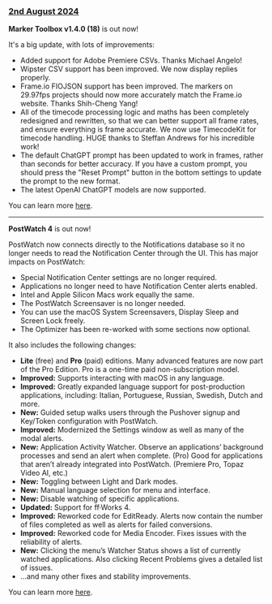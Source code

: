 ### [2nd August 2024](/news/20240802)

**Marker Toolbox v1.4.0 (18)** is out now!

It's a big update, with lots of improvements:

- Added support for Adobe Premiere CSVs. Thanks Michael Angelo!
- Wipster CSV support has been improved. We now display replies properly.
- Frame.io FIOJSON  support has been improved. The markers on 29.97fps projects should now more accurately match the Frame.io website. Thanks Shih-Cheng Yang!
- All of the timecode processing logic and maths has been completely redesigned and rewritten, so that we can better support all frame rates, and ensure everything is frame accurate. We now use TimecodeKit for timecode handling. HUGE thanks to Steffan Andrews for his incredible work!
- The default ChatGPT prompt has been updated to work in frames, rather than seconds for better accuracy. If you have a custom prompt, you should press the "Reset Prompt" button in the bottom settings to update the prompt to the new format.
- The latest OpenAI ChatGPT models are now supported.

You can learn more [here](https://markertoolbox.io).

---

**PostWatch 4** is out now!

PostWatch now connects directly to the Notifications database so it no longer needs to read the Notification Center through the UI. This has major impacts on PostWatch:

- Special Notification Center settings are no longer required.
- Applications no longer need to have Notification Center alerts enabled.
- Intel and Apple Silicon Macs work equally the same.
- The PostWatch Screensaver is no longer needed.
- You can use the macOS System Screensavers, Display Sleep and Screen Lock freely.
- The Optimizer has been re-worked with some sections now optional.

It also includes the following changes:

- **Lite** (free) and **Pro** (paid) editions. Many advanced features are now part of the Pro Edition. Pro is a one-time paid non-subscription model.
- **Improved:** Supports interacting with macOS in any language.
- **Improved:** Greatly expanded language support for post-production applications, including: Italian, Portuguese, Russian, Swedish, Dutch and more.
- **New:** Guided setup walks users through the Pushover signup and Key/Token configuration with PostWatch.
- **Improved:** Modernized the Settings window as well as many of the modal alerts.
- **New:** Application Activity Watcher. Observe an applications’ background processes and send an alert when complete. (Pro) Good for applications that aren’t already integrated into PostWatch. (Premiere Pro, Topaz Video AI, etc.)
- **New:** Toggling between Light and Dark modes.
- **New:** Manual language selection for menu and interface.
- **New:** Disable watching of specific applications.
- **Updated:** Support for ff·Works 4.
- **Improved:** Reworked code for EditReady. Alerts now contain the number of files completed as well as alerts for failed conversions.
- **Improved:** Reworked code for Media Encoder. Fixes issues with the reliability of alerts.
- **New:** Clicking the menu’s Watcher Status shows a list of currently watched applications. Also clicking Recent Problems gives a detailed list of issues.
- …and many other fixes and stability improvements.

You can learn more [here](https://chrisroyfilms.com/postwatch/).